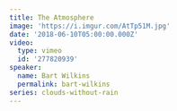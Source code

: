 ```yaml
---
title: The Atmosphere
image: 'https://i.imgur.com/AtTp51M.jpg'
date: '2018-06-10T05:00:00.000Z'
video:
  type: vimeo
  id: '277820939'
speaker:
  name: Bart Wilkins
  permalink: bart-wilkins
series: clouds-without-rain
---
```


